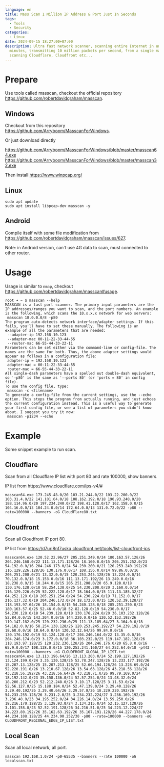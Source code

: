 ```yaml
---
language: en
title: Mass Scan 1 Million IP Address & Port Just In Seconds
tags:
  - Tools
  - Security
categories:
  - Linux
date: 2024-09-15 18:27:00+07:00
description: Ultra fast network scanner, scanning entire Internet in under 5
  minutes, transmitting 10 million packets per second, from a single machine,
  scanning Cloudflare, Cloudfront etc...
---
```

# Prepare

Use tools called masscan, checkout the official repository <https://github.com/robertdavidgraham/masscan>.

## Windows

Checkout from this repository <https://github.com/Arryboom/MasscanForWindows>.

Or just download directly

<https://github.com/Arryboom/MasscanForWindows/blob/master/masscan64.exe>
<https://github.com/Arryboom/MasscanForWindows/blob/master/masscan32.exe>

Then install <https://www.winpcap.org/>

## Linux

```
sudo apt update
sudo apt install libpcap-dev masscan -y
```

## Android

Compile itself with some file modification from <https://github.com/robertdavidgraham/masscan/issues/627>.

Note: in Android version, can't use 4G data to scan, must connected to other router.

# Usage

Usage is similar to `nmap`, checkout <https://github.com/robertdavidgraham/masscan#usage>.

```
root ➜ ~ $ masscan --help
MASSCAN is a fast port scanner. The primary input parameters are the
IP addresses/ranges you want to scan, and the port numbers. An example
is the following, which scans the 10.x.x.x network for web servers:
 masscan 10.0.0.0/8 -p80
The program auto-detects network interface/adapter settings. If this
fails, you'll have to set these manually. The following is an
example of all the parameters that are needed:
 --adapter-ip 192.168.10.123
 --adapter-mac 00-11-22-33-44-55
 --router-mac 66-55-44-33-22-11
Parameters can be set either via the command-line or config-file. The
names are the same for both. Thus, the above adapter settings would
appear as follows in a configuration file:
 adapter-ip = 192.168.10.123
 adapter-mac = 00-11-22-33-44-55
 router-mac = 66-55-44-33-22-11
All single-dash parameters have a spelled out double-dash equivalent,
so '-p80' is the same as '--ports 80' (or 'ports = 80' in config file).
To use the config file, type:
 masscan -c <filename>
To generate a config-file from the current settings, use the --echo
option. This stops the program from actually running, and just echoes
the current configuration instead. This is a useful way to generate
your first config file, or see a list of parameters you didn't know
about. I suggest you try it now:
 masscan -p1234 --echo
```

# Example 

Some snippet example to run scan.

## Cloudflare

Scan from all Cloudflare IP list with port 80 and rate 100000, show banners.

IP list from <https://www.cloudflare.com/ips-v4/#>

```
masscan64.exe 173.245.48.0/20 103.21.244.0/22 103.22.200.0/22 103.31.4.0/22 141.101.64.0/18 108.162.192.0/18 190.93.240.0/20 188.114.96.0/20 197.234.240.0/22 198.41.128.0/17 162.158.0.0/15 104.16.0.0/13 104.24.0.0/14 172.64.0.0/13 131.0.72.0/22 -p80 --rate=100000 --banners -oG CloudFlare80.txt
```

## Cloudfront

Scan all Cloudfront IP port 80.

IP list from <https://d7uri8nf7uskq.cloudfront.net/tools/list-cloudfront-ips>

```
masscan64.exe 120.52.22.96/27 205.251.249.0/24 180.163.57.128/26 204.246.168.0/22 111.13.171.128/26 18.160.0.0/15 205.251.252.0/23 54.192.0.0/16 204.246.173.0/24 54.230.200.0/21 120.253.240.192/26 116.129.226.128/26 130.176.0.0/17 108.156.0.0/14 99.86.0.0/16 205.251.200.0/21 13.32.0.0/15 120.253.245.128/26 13.224.0.0/14 70.132.0.0/18 15.158.0.0/16 111.13.171.192/26 13.249.0.0/16 18.238.0.0/15 18.244.0.0/15 205.251.208.0/20 65.9.128.0/18 130.176.128.0/18 58.254.138.0/25 54.230.208.0/20 3.160.0.0/14 116.129.226.0/25 52.222.128.0/17 18.164.0.0/15 111.13.185.32/27 64.252.128.0/18 205.251.254.0/24 54.230.224.0/19 71.152.0.0/17 216.137.32.0/19 204.246.172.0/24 18.172.0.0/15 120.52.39.128/27 118.193.97.64/26 18.154.0.0/15 54.240.128.0/18 205.251.250.0/23 180.163.57.0/25 52.46.0.0/18 52.82.128.0/19 54.230.0.0/17 54.230.128.0/18 54.239.128.0/18 130.176.224.0/20 36.103.232.128/26 52.84.0.0/15 143.204.0.0/16 144.220.0.0/16 120.52.153.192/26 119.147.182.0/25 120.232.236.0/25 111.13.185.64/27 3.164.0.0/18 54.182.0.0/16 58.254.138.128/26 120.253.245.192/27 54.239.192.0/19 18.68.0.0/16 18.64.0.0/14 120.52.12.64/26 99.84.0.0/16 130.176.192.0/19 52.124.128.0/17 204.246.164.0/22 13.35.0.0/16 204.246.174.0/23 3.172.0.0/18 36.103.232.0/25 119.147.182.128/26 118.193.97.128/25 120.232.236.128/26 204.246.176.0/20 65.8.0.0/16 65.9.0.0/17 108.138.0.0/15 120.253.241.160/27 64.252.64.0/18 -p443 --rate=100000 --banners -oG CLOUDFRONT_GLOBAL_IP_LIST.txt
masscan64.exe 13.113.196.64/26 13.113.203.0/24 52.199.127.192/26 13.124.199.0/24 3.35.130.128/25 52.78.247.128/26 13.233.177.192/26 15.207.13.128/25 15.207.213.128/25 52.66.194.128/26 13.228.69.0/24 52.220.191.0/26 13.210.67.128/26 13.54.63.128/26 43.218.56.128/26 43.218.56.192/26 43.218.56.64/26 43.218.71.0/26 99.79.169.0/24 18.192.142.0/23 35.158.136.0/24 52.57.254.0/24 13.48.32.0/24 18.200.212.0/23 52.212.248.0/26 3.10.17.128/25 3.11.53.0/24 52.56.127.0/25 15.188.184.0/24 52.47.139.0/24 3.29.40.128/26 3.29.40.192/26 3.29.40.64/26 3.29.57.0/26 18.229.220.192/26 54.233.255.128/26 3.231.2.0/25 3.234.232.224/27 3.236.169.192/26 3.236.48.0/23 34.195.252.0/24 34.226.14.0/24 13.59.250.0/26 18.216.170.128/25 3.128.93.0/24 3.134.215.0/24 52.15.127.128/26 3.101.158.0/23 52.52.191.128/26 34.216.51.0/25 34.223.12.224/27 34.223.80.192/26 35.162.63.192/26 35.167.191.128/26 44.227.178.0/24 44.234.108.128/25 44.234.90.252/30 -p80 --rate=100000 --banners -oG CLOUDFRONT_REGIONAL_EDGE_IP_LIST.txt
```

## Local Scan

Scan all local network, all port.

```
masscan 192.168.1.0/24 -p0-65535 --banners --rate 100000 -oG localscan.txt
```
